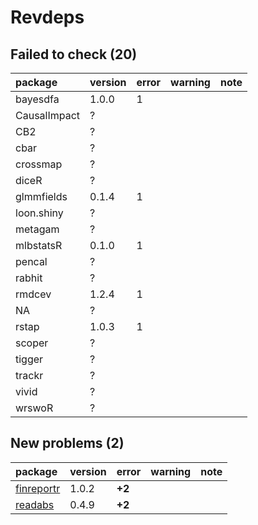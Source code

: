# Revdeps

## Failed to check (20)

|package      |version |error |warning |note |
|:------------|:-------|:-----|:-------|:----|
|bayesdfa     |1.0.0   |1     |        |     |
|CausalImpact |?       |      |        |     |
|CB2          |?       |      |        |     |
|cbar         |?       |      |        |     |
|crossmap     |?       |      |        |     |
|diceR        |?       |      |        |     |
|glmmfields   |0.1.4   |1     |        |     |
|loon.shiny   |?       |      |        |     |
|metagam      |?       |      |        |     |
|mlbstatsR    |0.1.0   |1     |        |     |
|pencal       |?       |      |        |     |
|rabhit       |?       |      |        |     |
|rmdcev       |1.2.4   |1     |        |     |
|NA           |?       |      |        |     |
|rstap        |1.0.3   |1     |        |     |
|scoper       |?       |      |        |     |
|tigger       |?       |      |        |     |
|trackr       |?       |      |        |     |
|vivid        |?       |      |        |     |
|wrswoR       |?       |      |        |     |

## New problems (2)

|package                              |version |error  |warning |note |
|:------------------------------------|:-------|:------|:-------|:----|
|[finreportr](problems.md#finreportr) |1.0.2   |__+2__ |        |     |
|[readabs](problems.md#readabs)       |0.4.9   |__+2__ |        |     |

